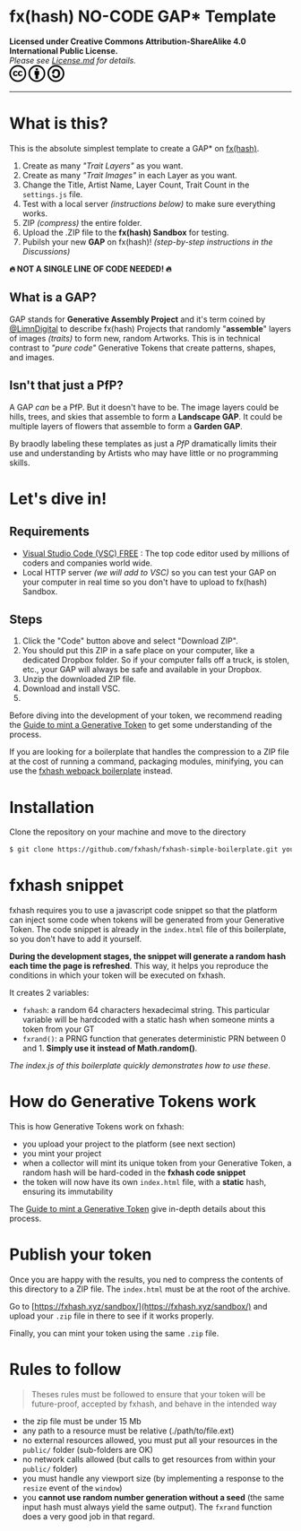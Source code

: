 # fx(hash) NO-CODE GAP\* Template

**Licensed under Creative Commons Attribution-ShareAlike 4.0 International Public License.**  
_Please see [License.md](./LICENSE.md "License") for details._  
<img src="./assets/cc.svg" alt="Creative Commons" width="30"/>
<img src="./assets/by.svg" alt="Attribution" width="30"/>
<img src="./assets/sa.svg" alt="Share Alike" width="30"/>

---

# What is this?

This is the absolute simplest template to create a GAP\* on [fx(hash)](https://fxhash.xyz).

1. Create as many _"Trait Layers"_ as you want.
2. Create as many _"Trait Images"_ in each Layer as you want.
3. Change the Title, Artist Name, Layer Count, Trait Count in the `settings.js` file.
4. Test with a local server _(instructions below)_ to make sure everything works.
5. ZIP _(compress)_ the entire folder.
6. Upload the .ZIP file to the **fx(hash) Sandbox** for testing.
7. Pubilsh your new **GAP** on fx(hash)! _(step-by-step instructions in the Discussions)_

**🔥 NOT A SINGLE LINE OF CODE NEEDED! 🔥**

## What is a GAP?

GAP stands for **Generative Assembly Project** and it's term coined by [@LimnDigital](https://twitter.com/limndigital "@LimnDigital on Twitter") to describe fx(hash) Projects that randomly "**assemble**" layers of images _(traits)_ to form new, random Artworks. This is in technical contrast to _"pure code"_ Generative Tokens that create patterns, shapes, and images.

## Isn't that just a PfP?

A GAP _can_ be a PfP. But it doesn't have to be. The image layers could be hills, trees, and skies that assemble to form a **Landscape GAP**. It could be multiple layers of flowers that assemble to form a **Garden GAP**.

By braodly labeling these templates as just a _PfP_ dramatically limits their use and understanding by Artists who may have little or no programming skills.

# Let's dive in!

## Requirements

- [Visual Studio Code (VSC) FREE](https://code.visualstudio.com/ "VS Code") : The top code editor used by millions of coders and companies world wide.
- Local HTTP server _(we will add to VSC)_ so you can test your GAP on your computer in real time so you don't have to upload to fx(hash) Sandbox.

## Steps

1. Click the "Code" button above and select "Download ZIP".
2. You should put this ZIP in a safe place on your computer, like a dedicated Dropbox folder. So if your computer falls off a truck, is stolen, etc., your GAP will always be safe and available in your Dropbox.
3. Unzip the downloaded ZIP file.
4. Download and install VSC.
5.

Before diving into the development of your token, we recommend reading the [Guide to mint a Generative Token](https://fxhash.xyz/articles/guide-mint-generative-token) to get some understanding of the process.

If you are looking for a boilerplate that handles the compression to a ZIP file at the cost of running a command, packaging modules, minifying, you can use the [fxhash webpack boilerplate](https://github.com/fxhash/fxhash-webpack-boilerplate) instead.

# Installation

Clone the repository on your machine and move to the directory

```sh
$ git clone https://github.com/fxhash/fxhash-simple-boilerplate.git your_folder && cd your_folder
```

# fxhash snippet

fxhash requires you to use a javascript code snippet so that the platform can inject some code when tokens will be generated from your Generative Token. The code snippet is already in the `index.html` file of this boilerplate, so you don't have to add it yourself.

**During the development stages, the snippet will generate a random hash each time the page is refreshed**. This way, it helps you reproduce the conditions in which your token will be executed on fxhash.

It creates 2 variables:

- `fxhash`: a random 64 characters hexadecimal string. This particular variable will be hardcoded with a static hash when someone mints a token from your GT
- `fxrand()`: a PRNG function that generates deterministic PRN between 0 and 1. **Simply use it instead of Math.random()**.

_The index.js of this boilerplate quickly demonstrates how to use these_.

# How do Generative Tokens work

This is how Generative Tokens work on fxhash:

- you upload your project to the platform (see next section)
- you mint your project
- when a collector will mint its unique token from your Generative Token, a random hash will be hard-coded in the **fxhash code snippet**
- the token will now have its own `index.html` file, with a **static** hash, ensuring its immutability

The [Guide to mint a Generative Token](https://fxhash.xyz/articles/guide-mint-generative-token) give in-depth details about this process.

# Publish your token

Once you are happy with the results, you ned to compress the contents of this directory to a ZIP file. The `index.html` must be at the root of the archive.

Go to [https://fxhash.xyz/sandbox/](https://fxhash.xyz/sandbox/) and upload your `.zip` file in there to see if it works properly.

Finally, you can mint your token using the same `.zip` file.

# Rules to follow

> Theses rules must be followed to ensure that your token will be future-proof, accepted by fxhash, and behave in the intended way

- the zip file must be under 15 Mb
- any path to a resource must be relative (./path/to/file.ext)
- no external resources allowed, you must put all your resources in the `public/` folder (sub-folders are OK)
- no network calls allowed (but calls to get resources from within your `public/` folder)
- you must handle any viewport size (by implementing a response to the `resize` event of the `window`)
- you **cannot use random number generation without a seed** (the same input hash must always yield the same output). The `fxrand` function does a very good job in that regard.
